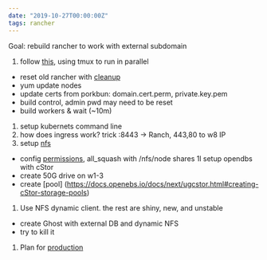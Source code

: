 ```yaml
---
date: "2019-10-27T00:00:00Z"
tags: rancher
---
```


Goal:  rebuild rancher to work with external subdomain

1. follow [this](https://octoperf.com/blog/2018/06/04/rancher-2-getting-started/), using tmux to run in parallel
 * reset old rancher with [cleanup](https://gist.github.com/superseb/2cf186726807a012af59a027cb41270d)
 * yum update nodes
 * update certs from porkbun:  domain.cert.perm, private.key.pem
 * build control, admin pwd may need to be reset
 * build workers & wait (~10m) 
1. setup kubernets command line
1. how does ingress work? trick :8443 -> Ranch, 443,80 to w8 IP
1. setup [nfs](https://www.cyberciti.biz/faq/centos-fedora-rhel-nfs-v4-configuration/)
 * config [permissions](https://docs.okd.io/latest/install_config/persistent_storage/persistent_storage_nfs.html ), all_squash with /nfs/node shares
1l setup opendbs with cStor
 * create 50G drive on w1-3
 * create [pool] (https://docs.openebs.io/docs/next/ugcstor.html#creating-cStor-storage-pools)
1. Use NFS dynamic client.  the rest are shiny, new, and unstable
 * create Ghost with external DB and dynamic NFS
 * try to kill it
1. Plan for [production](https://engineering.bitnami.com/articles/practicing-what-we-preach-benefiting-from-a-move-to-kubernetes.html)
